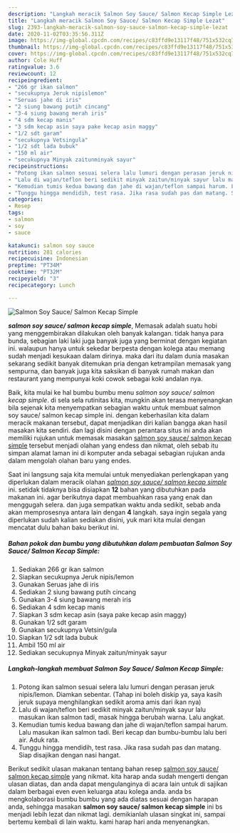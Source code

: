 ```yaml
---
description: "Langkah meracik Salmon Soy Sauce/ Salmon Kecap Simple Lezat"
title: "Langkah meracik Salmon Soy Sauce/ Salmon Kecap Simple Lezat"
slug: 2393-langkah-meracik-salmon-soy-sauce-salmon-kecap-simple-lezat
date: 2020-11-02T03:35:56.311Z
image: https://img-global.cpcdn.com/recipes/c83ffd9e13117f48/751x532cq70/salmon-soy-sauce-salmon-kecap-simple-foto-resep-utama.jpg
thumbnail: https://img-global.cpcdn.com/recipes/c83ffd9e13117f48/751x532cq70/salmon-soy-sauce-salmon-kecap-simple-foto-resep-utama.jpg
cover: https://img-global.cpcdn.com/recipes/c83ffd9e13117f48/751x532cq70/salmon-soy-sauce-salmon-kecap-simple-foto-resep-utama.jpg
author: Cole Huff
ratingvalue: 3.6
reviewcount: 12
recipeingredient:
- "266 gr ikan salmon"
- "secukupnya Jeruk nipislemon"
- "Seruas jahe di iris"
- "2 siung bawang putih cincang"
- "3-4 siung bawang merah iris"
- "4 sdm kecap manis"
- "3 sdm kecap asin saya pake kecap asin maggy"
- "1/2 sdt garam"
- "secukupnya Vetsingula"
- "1/2 sdt lada bubuk"
- "150 ml air"
- "secukupnya Minyak zaitunminyak sayur"
recipeinstructions:
- "Potong ikan salmon sesuai selera lalu lumuri dengan perasan jeruk nipis/lemon. Diamkan sebentar. (Tahap ini boleh diskip ya, saya kasih jeruk supaya menghilangkan sedikit aroma amis dari ikan nya)"
- "Lalu di wajan/teflon beri sedikit minyak zaitun/minyak sayur lalu masukan ikan salmon tadi, masak hingga berubah warna. Lalu angkat."
- "Kemudian tumis kedua bawang dan jahe di wajan/teflon sampai harum. Lalu masukan ikan salmon tadi. Beri kecap dan bumbu-bumbu lalu beri air. Aduk rata."
- "Tunggu hingga mendidih, test rasa. Jika rasa sudah pas dan matang. Siap disajikan dengan nasi hangat."
categories:
- Resep
tags:
- salmon
- soy
- sauce

katakunci: salmon soy sauce 
nutrition: 281 calories
recipecuisine: Indonesian
preptime: "PT34M"
cooktime: "PT32M"
recipeyield: "3"
recipecategory: Lunch

---
```



![Salmon Soy Sauce/ Salmon Kecap Simple](https://img-global.cpcdn.com/recipes/c83ffd9e13117f48/751x532cq70/salmon-soy-sauce-salmon-kecap-simple-foto-resep-utama.jpg)

<b><i>salmon soy sauce/ salmon kecap simple</i></b>, Memasak adalah suatu hobi yang menggembirakan dilakukan oleh banyak kalangan. tidak hanya para bunda, sebagian laki laki juga banyak juga yang berminat dengan kegiatan ini. walaupun hanya untuk sekedar berpesta dengan kolega atau memang sudah menjadi kesukaan dalam dirinya. maka dari itu dalam dunia masakan sekarang sedikit banyak ditemukan pria dengan ketrampilan memasak yang sempurna, dan banyak juga kita saksikan di banyak rumah makan dan restaurant yang mempunyai koki cowok sebagai koki andalan nya.

Baik, kita mulai ke hal bumbu bumbu menu <i>salmon soy sauce/ salmon kecap simple</i>. di sela sela rutinitas kita, mungkin akan terasa menyenangkan bila sejenak kita menyempatkan sebagian waktu untuk membuat salmon soy sauce/ salmon kecap simple ini. dengan keberhasilan kita dalam meracik makanan tersebut, dapat menjadikan diri kalian bangga akan hasil masakan kita sendiri. dan lagi disini dengan perantara situs ini anda akan memiliki rujukan untuk memasak masakan <u>salmon soy sauce/ salmon kecap simple</u> tersebut menjadi olahan yang endess dan nikmat, oleh sebab itu simpan alamat laman ini di komputer anda sebagai sebagian rujukan anda dalam mengolah olahan baru yang endes.




Saat ini langsung saja kita memulai untuk menyediakan perlengkapan yang diperlukan dalam meracik olahan <u><i>salmon soy sauce/ salmon kecap simple</i></u> ini. setidak tidaknya bisa disiapkan <b>12</b> bahan yang dibutuhkan pada makanan ini. agar berikutnya dapat membuahkan rasa yang enak dan menggugah selera. dan juga sempatkan waktu anda sedikit, sebab anda akan memprosesnya antara lain dengan <b>4</b> langkah. saya ingin segala yang diperlukan sudah kalian sediakan disini, yuk mari kita mulai dengan mencatat dulu bahan baku berikut ini.

<!--inarticleads1-->

##### Bahan pokok dan bumbu yang dibutuhkan dalam pembuatan Salmon Soy Sauce/ Salmon Kecap Simple:

1. Sediakan 266 gr ikan salmon
1. Siapkan secukupnya Jeruk nipis/lemon
1. Gunakan Seruas jahe di iris
1. Sediakan 2 siung bawang putih cincang
1. Gunakan 3-4 siung bawang merah iris
1. Sediakan 4 sdm kecap manis
1. Siapkan 3 sdm kecap asin (saya pake kecap asin maggy)
1. Gunakan 1/2 sdt garam
1. Gunakan secukupnya Vetsin/gula
1. Siapkan 1/2 sdt lada bubuk
1. Ambil 150 ml air
1. Sediakan secukupnya Minyak zaitun/minyak sayur




<!--inarticleads2-->

##### Langkah-langkah membuat Salmon Soy Sauce/ Salmon Kecap Simple:

1. Potong ikan salmon sesuai selera lalu lumuri dengan perasan jeruk nipis/lemon. Diamkan sebentar. (Tahap ini boleh diskip ya, saya kasih jeruk supaya menghilangkan sedikit aroma amis dari ikan nya)
1. Lalu di wajan/teflon beri sedikit minyak zaitun/minyak sayur lalu masukan ikan salmon tadi, masak hingga berubah warna. Lalu angkat.
1. Kemudian tumis kedua bawang dan jahe di wajan/teflon sampai harum. Lalu masukan ikan salmon tadi. Beri kecap dan bumbu-bumbu lalu beri air. Aduk rata.
1. Tunggu hingga mendidih, test rasa. Jika rasa sudah pas dan matang. Siap disajikan dengan nasi hangat.




Berikut sedikit ulasan makanan tentang bahan resep <u>salmon soy sauce/ salmon kecap simple</u> yang nikmat. kita harap anda sudah mengerti dengan ulasan diatas, dan anda dapat mengulanginya di acara lain untuk di sajikan dalam berbagai even even keluarga atau kolega anda. anda bs mengkolaborasi bumbu bumbu yang ada diatas sesuai dengan harapan anda, sehingga masakan <b>salmon soy sauce/ salmon kecap simple</b> ini bs menjadi lebih lezat dan nikmat lagi. demikianlah ulasan singkat ini, sampai bertemu kembali di lain waktu. kami harap hari anda menyenangkan.
